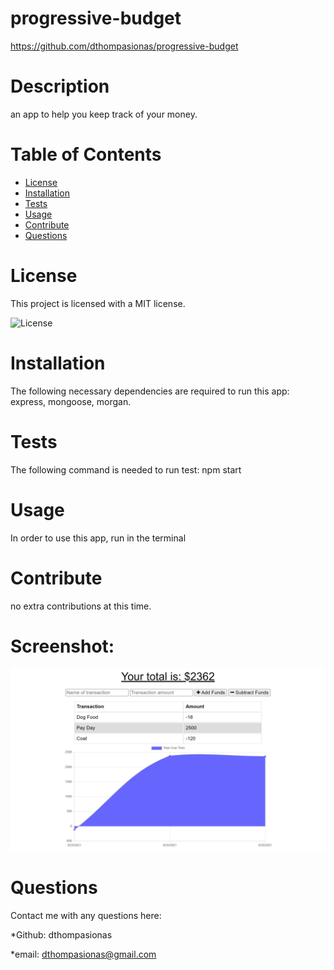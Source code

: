 # progressive-budget 

https://github.com/dthompasionas/progressive-budget

# Description
an app to help you keep track of your money.

# Table of Contents
* [License](#license) 
* [Installation](#installation)
* [Tests](#tests)
* [Usage](#usage)
* [Contribute](#contribute)
* [Questions](#questions)

# License 
This project is licensed with a MIT license.

![License](https://img.shields.io/badge/License-MIT-blue.svg)

# Installation
The following necessary dependencies are required to run this app: express, mongoose, morgan. 

# Tests
The following command is needed to run test: npm start

# Usage
In order to use this app, run in the terminal

# Contribute
no extra contributions at this time.

# Screenshot:
![](./public/images/screenshot.png)

# Questions
Contact me with any questions here:

*Github: dthompasionas

*email: dthompasionas@gmail.com 
